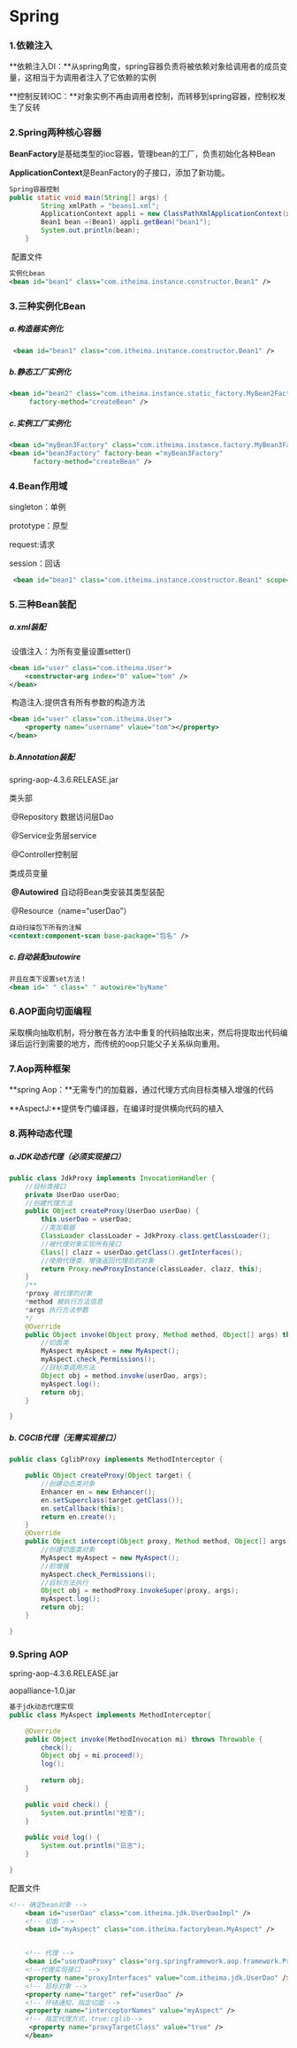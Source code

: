 # Spring

###  1.依赖注入

​	**依赖注入DI：**从spring角度，spring容器负责将被依赖对象给调用者的成员变量，这相当于为调用者注入了它依赖的实例

​	**控制反转IOC：**对象实例不再由调用者控制，而转移到spring容器，控制权发生了反转

### 2.Spring两种核心容器

**BeanFactory**是基础类型的ioc容器，管理bean的工厂，负责初始化各种Bean

**ApplicationContext**是BeanFactory的子接口，添加了新功能。

```java
Spring容器控制
public static void main(String[] args) {
		String xmlPath = "beans1.xml";
		ApplicationContext appli = new ClassPathXmlApplicationContext(xmlPath);
		Bean1 bean =(Bean1) appli.getBean("bean1");
		System.out.println(bean);
	}
```

​	配置文件

```xml
实例化bean
<bean id="bean1" class="com.itheima.instance.constructor.Bean1" />
```

### 3.三种实例化Bean

##### a.构造器实例化

```xml
 <bean id="bean1" class="com.itheima.instance.constructor.Bean1" />
```



##### b.静态工厂实例化

```xml
<bean id="bean2" class="com.itheima.instance.static_factory.MyBean2Factory"
     factory-method="createBean" />
```



##### c.实例工厂实例化

```xml
<bean id="myBean3Factory" class="com.itheima.instance.factory.MyBean3Factory" />
<bean id="bean3Factory" factory-bean ="myBean3Factory" 
      factory-method="createBean" />
```

### 4.Bean作用域

singleton：单例

prototype：原型

request:请求

session：回话

```xml
 <bean id="bean1" class="com.itheima.instance.constructor.Bean1" scope="singleton"/>
```

### 5.三种Bean装配

##### a.xml装配

​	设值注入：为所有变量设置setter()

```xml
<bean id="user" class="com.itheima.User">
	<constructor-arg index="0" value="tom" />
</bean>
```

​	构造注入:提供含有所有参数的构造方法

```xml
<bean id="user" class="com.itheima.User">
	<property name="username" vlaue="tom"></property>
</bean>
```

##### b.Annotation装配

spring-aop-4.3.6.RELEASE.jar

类头部

​	@Repository 数据访问层Dao

​	@Service业务层service

​	@Controller控制层

类成员变量

​	**@Autowired** 自动将Bean类安装其类型装配

​	@Resource（name=“userDao”）

```xml
自动扫描包下所有的注解
<context:component-scan base-package="包名" />
```

##### c.自动装配autowire

```xml
并且在类下设置set方法！
<bean id=" " class=" " autowire="byName"
```

### 6.AOP面向切面编程

采取横向抽取机制，将分散在各方法中重复的代码抽取出来，然后将提取出代码编译后运行到需要的地方，而传统的oop只能父子关系纵向重用。

### 7.Aop两种框架

**spring Aop：**无需专门的加载器，通过代理方式向目标类植入增强的代码

**AspectJ:**提供专门编译器，在编译时提供横向代码的植入

### 8.两种动态代理

##### a.JDK动态代理（必须实现接口）

```java
public class JdkProxy implements InvocationHandler {
	//目标类接口
	private UserDao userDao;
    //创建代理方法
	public Object createProxy(UserDao userDao) {
		this.userDao = userDao;
        //类加载器
		ClassLoader classLoader = JdkProxy.class.getClassLoader();
        //被代理对象实现所有接口
		Class[] clazz = userDao.getClass().getInterfaces();
        //使用代理类，增强返回代理后的对象
		return Proxy.newProxyInstance(classLoader, clazz, this);
	}
    /**
    *proxy 被代理的对象
    *method 被执行方法信息
    *args 执行方法参数
    */
	@Override
	public Object invoke(Object proxy, Method method, Object[] args) throws Throwable {
       	//切面类
		MyAspect myAspect = new MyAspect();
		myAspect.check_Permissions();
        //目标类调用方法
		Object obj = method.invoke(userDao, args);
		myAspect.log();
		return obj;
	}

}

```

##### b. CGCIB代理（无需实现接口）

```java
public class CglibProxy implements MethodInterceptor {

	public Object createProxy(Object target) {
        //创建动态类对象
		Enhancer en = new Enhancer();
		en.setSuperclass(target.getClass());
		en.setCallback(this);
		return en.create();
	}
	@Override
	public Object intercept(Object proxy, Method method, Object[] args, MethodProxy methodProxy) throws Throwable {
		//创建切面类对象
		MyAspect myAspect = new MyAspect();
		//前增强
		myAspect.check_Permissions();
		//目标方法执行
		Object obj = methodProxy.invokeSuper(proxy, args);
		myAspect.log();
		return obj;
	}

}

```

### 9.Spring AOP

spring-aop-4.3.6.RELEASE.jar

aopalliance-1.0.jar

```java
基于jdk动态代理实现
public class MyAspect implements MethodInterceptor{

	@Override
	public Object invoke(MethodInvocation mi) throws Throwable {
		check();
		Object obj = mi.proceed();
		log();
		
		return obj;
	}

	public void check() {
		System.out.println("检查");
	}
	
	public void log() {
		System.out.println("日志");
	}

}
```

配置文件

```xml
<!-- 确定bean对象 -->
    <bean id="userDao" class="com.itheima.jdk.UserDaoImpl" />
    <!-- 切面 -->
    <bean id="myAspect" class="com.itheima.factorybean.MyAspect" />


    <!-- 代理 -->
    <bean id="userDaoProxy" class="org.springframework.aop.framework.ProxyFactoryBean">
    <!--代理实现接口  -->
    <property name="proxyInterfaces" value="com.itheima.jdk.UserDao" />
    <!-- 目标对象 -->
    <property name="target" ref="userDao" />
    <!-- 环绕通知，指定切面 -->
    <property name="interceptorNames" value="myAspect" />
    <!-- 指定代理方式，true:cglib-->
     <property name="proxyTargetClass" value="true" />
    </bean>
```

